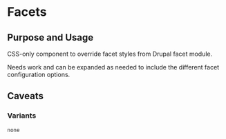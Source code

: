 # Facets

## Purpose and Usage
CSS-only component to override facet styles from Drupal facet module.

Needs work and can be expanded as needed to include the different facet configuration options.

## Caveats

### Variants

```
none

```
